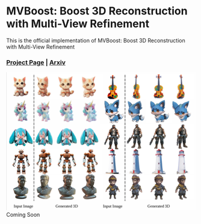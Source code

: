 # MVBoost: Boost 3D Reconstruction with Multi-View Refinement
This is the official implementation of MVBoost: Boost 3D Reconstruction with Multi-View Refinement
### [Project Page](https://piggy-ch.github.io/MVBoost-demo/) | [Arxiv](https://arxiv.org/abs/2411.17772) 
![alt text](img/image.png)
Coming Soon